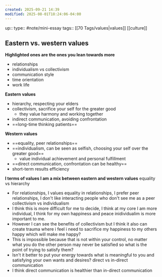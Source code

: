 ```yaml
---
created: 2025-09-21 14:39
modified: 2025-08-01T18:24:06-04:00
---
```

up::
type:: #note/mini-essay 
tags:: [[70 Tags/values|values]] [[culture]]
## Eastern vs. western values

**Highlighted ones are the ones you lean towards more**
- relationships
- individualism vs collectivism
- communication style
- time orientation
- work life

**Eastern values**
- hierarchy, respecting your elders
- collectivism,  sacrifice your self for the greater good
	- they value harmony and working together
- indirect communication, avoiding confrontation
- ==long-time thinking patients==

**Western values**
- ==equality, peer relationships==
- ==individualism, can be seen as selfish, choosing your self over the greater good==
	- value individual achievement and personal fulfillment
- ==direct communication, confrontation can be healthy==
- short-term results efficiency 


**I terms of values I am a mix between eastern and western values**
equality vs hierarchy
- For relationships, I values equality in relationships, I prefer peer relationships, I don't like interacting people who don't see me as a peer
collectivism vs individualism
- I think this is more difficult for me to decide, I think at my core I am more individual, I think for my own happiness and peace inidividualim is more important to me.
- However I can see the benefits of collectivism but I think it also can create trauma where i feel i need to sacrifice my happiness to my others happy which will make me happy?
- This is impossible because that is not within your control, no matter what you do the other person may never be satisfied so what is the point of trying to satisfy them?
- Isn't it better to put your energy towards what is meaningful to you and satisfying your own wants and desires? 
direct vs in-direct communication
- I think direct communication is healthier than in-direct communication